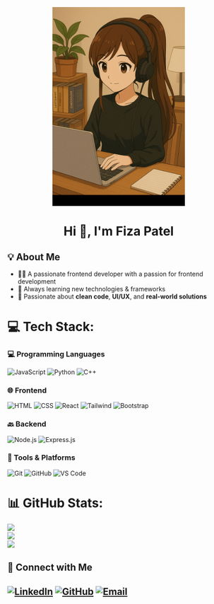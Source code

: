 
<p align="center">
  <img align="center" alt="Coding" width="300" src="girl.png">
</p>
<h1 align="center">Hi 👋, I'm Fiza Patel</h1>

## 💡 About Me
- 👩‍💻 A passionate frontend developer with a passion for frontend development
- 🔄 Always learning new technologies & frameworks
- 🚀 Passionate about **clean code**, **UI/UX**, and **real-world solutions**
  
# 💻 Tech Stack:
### 💻 Programming Languages
![JavaScript](https://img.shields.io/badge/JavaScript-F7DF1E?style=flat-square&logo=javascript&logoColor=black)
![Python](https://img.shields.io/badge/Python-3776AB?style=flat-square&logo=python&logoColor=white)
![C++](https://img.shields.io/badge/C++-00599C?style=flat-square&logo=c%2B%2B&logoColor=white)

### 🌐 Frontend
![HTML](https://img.shields.io/badge/HTML-E34F26?style=flat-square&logo=html5&logoColor=white)
![CSS](https://img.shields.io/badge/CSS-1572B6?style=flat-square&logo=css3)
![React](https://img.shields.io/badge/React-20232A?style=flat-square&logo=react)
![Tailwind](https://img.shields.io/badge/Tailwind-38B2AC?style=flat-square&logo=tailwind-css)
![Bootstrap](https://img.shields.io/badge/Bootstrap-563D7C?style=flat-square&logo=bootstrap)

### 🔙 Backend
![Node.js](https://img.shields.io/badge/Node.js-339933?style=flat-square&logo=node.js)
![Express.js](https://img.shields.io/badge/Express.js-000000?style=flat-square&logo=express)

### 🧰 Tools & Platforms
![Git](https://img.shields.io/badge/Git-F05032?style=flat-square&logo=git)
![GitHub](https://img.shields.io/badge/GitHub-181717?style=flat-square&logo=github)
![VS Code](https://img.shields.io/badge/VSCode-007ACC?style=flat-square&logo=visual-studio-code)

# 📊 GitHub Stats:
![](https://github-readme-stats.vercel.app/api?username=FizaPatel20&theme=dark&hide_border=false&include_all_commits=false&count_private=false)<br/>
![](https://nirzak-streak-stats.vercel.app/?user=FizaPatel20&theme=dark&hide_border=false)<br/>
![](https://github-readme-stats.vercel.app/api/top-langs/?username=FizaPatel20&theme=dark&hide_border=false&include_all_commits=false&count_private=false&layout=compact)

## 🤝 Connect with Me

[![LinkedIn](https://img.shields.io/badge/LinkedIn-blue?style=for-the-badge&logo=linkedin)](http://www.linkedin.com/in/fiza-patel-6b1210310)
[![GitHub](https://img.shields.io/badge/GitHub-black?style=for-the-badge&logo=github)](https://github.com/FizaPatel20)
[![Email](https://img.shields.io/badge/Email-red?style=for-the-badge&logo=gmail&logoColor=white)](mailto:fizap5125@gmail.com)
---
